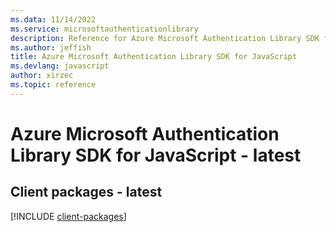 ```yaml
---
ms.data: 11/14/2022
ms.service: microsoftauthenticationlibrary
description: Reference for Azure Microsoft Authentication Library SDK for JavaScript
ms.author: jeffish
title: Azure Microsoft Authentication Library SDK for JavaScript
ms.devlang: javascript
author: xirzec
ms.topic: reference
---
```

# Azure Microsoft Authentication Library SDK for JavaScript - latest

## Client packages - latest
[!INCLUDE [client-packages](microsoft-authentication-library-client-index.md)]